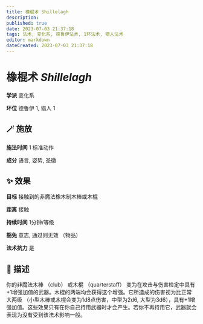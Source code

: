 ```yaml
---
title: 橡棍术 Shillelagh
description: 
published: true
date: 2023-07-03 21:37:18
tags: 法术, 变化系, 德鲁伊法术, 1环法术, 猎人法术
editor: markdown
dateCreated: 2023-07-03 21:37:18
---
```


# **橡棍术** *Shillelagh*

**学派** 变化系 

**环位** 德鲁伊 1, 猎人 1

## 🪄 施放

**施法时间** 1 标准动作

**成分** 语言, 姿势, 圣徽

## ✨ 效果 

**目标** 接触到的非魔法橡木制木棒或木棍 

**距离** 接触  

**持续时间** 1分钟/等级 

**豁免** 意志, 通过则无效 （物品）

**法术抗力** 是

## 📖 描述

你的非魔法木棒 （club） 或木棍 （quarterstaff） 变为在攻击与伤害检定中具有+1增强加值的武器。木棍的两端均会获得这个增强。它所造成的伤害视为比正常大两级 （小型木棒或木棍会变为1d8点伤害，中型为2d6, 大型为3d6），具有+1增强加值。这些效果只有在你自己持用武器时才会产生。若你不再持用它，武器就会表现为没有受到该法术影响一般。
    